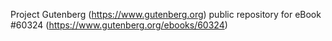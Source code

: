 Project Gutenberg (https://www.gutenberg.org) public repository for eBook #60324 (https://www.gutenberg.org/ebooks/60324)

